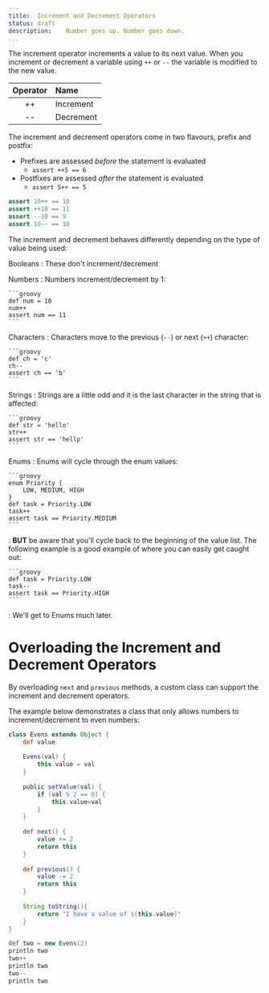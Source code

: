 ```yaml
---
title:	Increment and Decrement Operators
status:	draft
description:	Number goes up. Number goes down.
...
```


The increment operator increments a value to its next value. When you increment or decrement a variable using `++` or `--` the variable is modified to the new value.

|Operator|Name	| 
|:------:|:--------	| 
|++      |Increment	| 
|--      |Decrement	| 


The increment and decrement operators come in two flavours, prefix and postfix:

* Prefixes are assessed _before_ the statement is evaluated
	* `assert ++5 == 6`
* Postfixes are assessed _after_ the statement is evaluated
	* `assert 5++ == 5`

```groovy
assert 10++ == 10
assert ++10 == 11
assert --10 == 9
assert 10-- == 10
```


The increment and decrement behaves differently depending on the type of value being used:

Booleans
:	These don't increment/decrement

Numbers
:	 Numbers increment/decrement by 1:

	```groovy
	def num = 10
	num++
	assert num == 11
	```

Characters
:	Characters move to the previous (`--`) or next (`++`) character:

	```groovy
	def ch = 'c'
	ch--
	assert ch == 'b'
	```

Strings
:	Strings are a little odd and it is the last character in the string that is affected:
	
	```groovy
	def str = 'hello'
	str++
	assert str == 'hellp'
	```

Enums
:	Enums will cycle through the enum values:

	```groovy
	enum Priority {
	    LOW, MEDIUM, HIGH
	}
	def task = Priority.LOW
	task++ 
	assert task == Priority.MEDIUM
	```
	
:	**BUT** be aware that you'll cycle back to the beginning of the value list. The following example is a good example of where you can easily get caught out:

	```groovy
	def task = Priority.LOW
	task-- 
	assert task == Priority.HIGH
	```

:	We'll get to Enums much later. 

# Overloading the Increment and Decrement Operators

By overloading `next` and `previous` methods, a custom class can support the increment and decrement operators.

The example below demonstrates a class that only allows numbers to increment/decrement to even numbers:

```groovy
class Evens extends Object {
    def value
    
    Evens(val) {
        this.value = val
    }
    
    public setValue(val) {
        if (val % 2 == 0) {
            this.value=val
        }
    }
    
    def next() {
        value += 2
        return this
    }
    
    def previous() {
        value -= 2
        return this
    }
    
    String toString(){
        return "I have a value of ${this.value}"
    }
}

def two = new Evens(2)
println two
two++
println two
two--
println two
```

